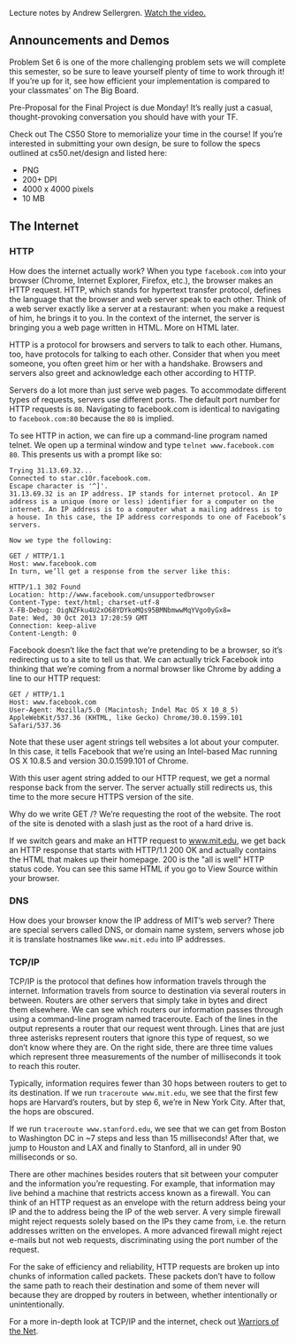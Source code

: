 Lecture notes by Andrew Sellergren. [Watch the video.](http://cs50.tv/2013/fall/lectures/8/w/)

## Announcements and Demos

Problem Set 6 is one of the more challenging problem sets we will complete
this semester, so be sure to leave yourself plenty of time to work through
it! If you’re up for it, see how efficient your implementation is compared to
your classmates' on The Big Board.

Pre-Proposal for the Final Project is due Monday! It’s really just a casual,
thought-provoking conversation you should have with your TF.

Check out The CS50 Store to memorialize your time in the course! If you’re
interested in submitting your own design, be sure to follow the specs
outlined at cs50.net/design and listed here:

* PNG
* 200+ DPI
* 4000 x 4000 pixels
* 10 MB

## The Internet

### HTTP

How does the internet actually work? When you type `facebook.com` into your
browser (Chrome, Internet Explorer, Firefox, etc.), the browser makes an HTTP
request. HTTP, which stands for hypertext transfer protocol, defines the
language that the browser and web server speak to each other. Think of a web
server exactly like a server at a restaurant: when you make a request of him,
he brings it to you. In the context of the internet, the server is bringing
you a web page written in HTML. More on HTML later.

HTTP is a protocol for browsers and servers to talk to each other. Humans,
too, have protocols for talking to each other. Consider that when you meet
someone, you often greet him or her with a handshake. Browsers and servers
also greet and acknowledge each other according to HTTP.

Servers do a lot more than just serve web pages. To accommodate different
types of requests, servers use different ports. The default port number for
HTTP requests is `80`. Navigating to facebook.com is identical to navigating to
`facebook.com:80` because the `80` is implied.

To see HTTP in action, we can fire up a command-line program named telnet. We
open up a terminal window and type `telnet www.facebook.com 80`. This presents
us with a prompt like so:

	Trying 31.13.69.32...
	Connected to star.c10r.facebook.com.
	Escape character is '^]'.
	31.13.69.32 is an IP address. IP stands for internet protocol. An IP address is a unique (more or less) identifier for a computer on the internet. An IP address is to a computer what a mailing address is to a house. In this case, the IP address corresponds to one of Facebook’s servers.

	Now we type the following:

	GET / HTTP/1.1
	Host: www.facebook.com
	In turn, we’ll get a response from the server like this:

	HTTP/1.1 302 Found
	Location: http://www.facebook.com/unsupportedbrowser
	Content-Type: text/html; charset-utf-8
	X-FB-Debug: OigNZFku4U2xO68YDYkoMQs95BMNbmwwMqYVgo0yGx8=
	Date: Wed, 30 Oct 2013 17:20:59 GMT
	Connection: keep-alive
	Content-Length: 0

Facebook doesn’t like the fact that we’re pretending to be a browser, so it’s
redirecting us to a site to tell us that. We can actually trick Facebook into
thinking that we’re coming from a normal browser like Chrome by adding a line
to our HTTP request:

	GET / HTTP/1.1
	Host: www.facebook.com
	User-Agent: Mozilla/5.0 (Macintosh; Indel Mac OS X 10_8_5) AppleWebKit/537.36 (KHTML, like Gecko) Chrome/30.0.1599.101 Safari/537.36

Note that these user agent strings tell websites a lot about your computer.
In this case, it tells Facebook that we’re using an Intel-based Mac running
OS X 10.8.5 and version 30.0.1599.101 of Chrome.

With this user agent string added to our HTTP request, we get a normal
response back from the server. The server actually still redirects us, this
time to the more secure HTTPS version of the site.

Why do we write GET /? We’re requesting the root of the website. The root of
the site is denoted with a slash just as the root of a hard drive is.

If we switch gears and make an HTTP request to www.mit.edu, we get back an
HTTP response that starts with HTTP/1.1 200 OK and actually contains the HTML
that makes up their homepage. 200 is the "all is well" HTTP status code. You
can see this same HTML if you go to View Source within your browser.

### DNS

How does your browser know the IP address of MIT’s web server? There are
special servers called DNS, or domain name system, servers whose job it is
translate hostnames like `www.mit.edu` into IP addresses.

### TCP/IP

TCP/IP is the protocol that defines how information travels through the
internet. Information travels from source to destination via several routers
in between. Routers are other servers that simply take in bytes and direct
them elsewhere. We can see which routers our information passes through using
a command-line program named traceroute. Each of the lines in the output
represents a router that our request went through. Lines that are just three
asterisks represent routers that ignore this type of request, so we don’t
know where they are. On the right side, there are three time values which
represent three measurements of the number of milliseconds it took to reach
this router.

Typically, information requires fewer than 30 hops between routers to get to
its destination. If we run `traceroute www.mit.edu`, we see that the first few
hops are Harvard’s routers, but by step 6, we’re in New York City. After
that, the hops are obscured.

If we run `traceroute www.stanford.edu`, we see that we can get from Boston
to Washington DC in ~7 steps and less than 15 milliseconds! After that, we
jump to Houston and LAX and finally to Stanford, all in under 90 milliseconds
or so.

There are other machines besides routers that sit between your computer and
the information you’re requesting. For example, that information may live
behind a machine that restricts access known as a firewall. You can think of
an HTTP request as an envelope with the return address being your IP and the
to address being the IP of the web server. A very simple firewall might
reject requests solely based on the IPs they came from, i.e. the return
addresses written on the envelopes. A more advanced firewall might reject
e-mails but not web requests, discriminating using the port number of the
request.

For the sake of efficiency and reliability, HTTP requests are broken up into
chunks of information called packets. These packets don’t have to follow the
same path to reach their destination and some of them never will because they
are dropped by routers in between, whether intentionally or unintentionally.

For a more in-depth look at TCP/IP and the internet, check out [Warriors of
the Net](http://www.youtube.com/watch?v=PBWhzz_Gn10).
